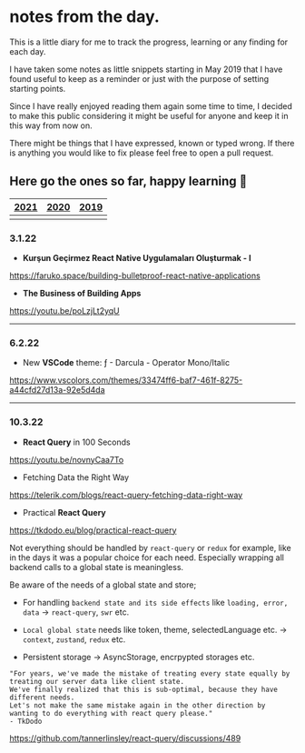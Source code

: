 # notes from the day.
This is a little diary for me to track the progress, learning or any finding for each day.

I have taken some notes as little snippets starting in May 2019 that I have found useful to keep as a reminder or just with the purpose of setting starting points. 

Since I have really enjoyed reading them again some time to time, I decided to make this public considering it might be useful for anyone and keep it in this way from now on.

There might be things that I have expressed, known or typed wrong. If there is anything you would like to fix please feel free to open a pull request.

Here go the ones so far, happy learning 🚀
---

| [2021](https://github.com/ebru/notes-from-the-day/blob/master/2021.md) | [2020](https://github.com/ebru/notes-from-the-day/blob/master/2020.md) | [2019](https://github.com/ebru/notes-from-the-day/blob/master/2019.md) |
|--|--|--|
|  |  |  |


### 3.1.22
- **Kurşun Geçirmez React Native Uygulamaları Oluşturmak - I**

https://faruko.space/building-bulletproof-react-native-applications

- **The Business of Building Apps**

https://youtu.be/poLzjLt2yqU

---

### 6.2.22
- New **VSCode** theme: ƒ - Darcula - Operator Mono/Italic

https://www.vscolors.com/themes/33474ff6-baf7-461f-8275-a44cfd27d13a-92e5d4da

---

### 10.3.22
- **React Query** in 100 Seconds

https://youtu.be/novnyCaa7To

- Fetching Data the Right Way

https://telerik.com/blogs/react-query-fetching-data-right-way

- Practical **React Query**

https://tkdodo.eu/blog/practical-react-query

Not everything should be handled by `react-query` or `redux` for example, like in the days it was a popular choice for each need. 
Especially wrapping all backend calls to a global state is meaningless.

Be aware of the needs of a global state and store; 

- For handling `backend state and its side effects` like `loading, error, data` -> `react-query`, `swr` etc.

- `Local global state` needs like token, theme, selectedLanguage etc. -> `context`, `zustand`, `redux` etc.

- Persistent storage -> AsyncStorage, encrpypted storages etc.


```
"For years, we've made the mistake of treating every state equally by treating our server data like client state.
We've finally realized that this is sub-optimal, because they have different needs.
Let's not make the same mistake again in the other direction by wanting to do everything with react query please."
- TkDodo
```

https://github.com/tannerlinsley/react-query/discussions/489
